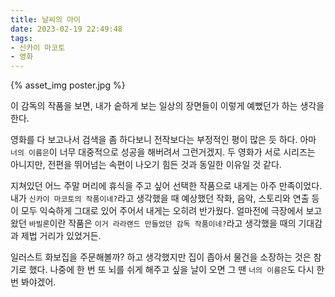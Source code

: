 ```yaml
---
title: 날씨의 아이
date: 2023-02-19 22:49:48
tags:
- 신카이 마코토
- 영화
---
```


{% asset_img poster.jpg %}

이 감독의 작품을 보면, 내가 숱하게 보는 일상의 장면들이 이렇게 예뻤던가 하는 생각을 한다.
<!--more-->

영화를 다 보고나서 검색을 좀 하다보니 전작보다는 부정적인 평이 많은 듯 하다. 아마 `너의 이름은`이 너무 대중적으로 성공을 해버려서 그런거겠지. 두 영화가 서로 시리즈는 아니지만, 전편을 뛰어넘는 속편이 나오기 힘든 것과 동일한 이유일 것 같다.

지쳐있던 어느 주말 머리에 휴식을 주고 싶어 선택한 작품으로 내게는 아주 만족이었다. 내가 `신카이 마코토의 작품이네?`라고 생각했을 때 예상했던 작화, 음악, 스토리와 연출 등이 모두 익숙하게 그대로 있어 주어서 내게는 오히려 반가웠다. 얼마전에 극장에서 보고 왔던 `바빌론`이란 작품은 `이거 라라랜드 만들었던 감독 작품이네?`라고 생각했을 때의 기대감과 제법 거리가 있었거든.

일러스트 화보집을 주문해볼까? 하고 생각했지만 집이 좁아서 물건을 소장하는 것은 참기로 했다. 나중에 한 번 또 뇌를 쉬게 해주고 싶을 날이 오면 그 땐 `너의 이름은`도 다시 한 번 봐야겠어.